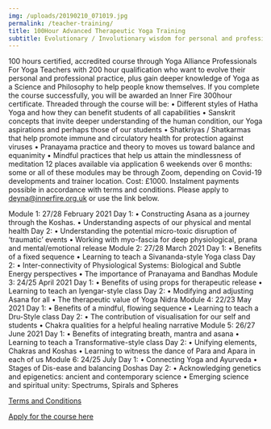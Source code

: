 ```yaml
---
img: /uploads/20190210_071019.jpg
permalink: /teacher-training/
title: 100Hour Advanced Therapeutic Yoga Training
subtitle: Evolutionary / Involutionary wisdom for personal and professional development
---
```

100 hours certified, accredited course through Yoga Alliance Professionals
For Yoga Teachers with 200 hour qualification who want to evolve their personal and professional practice, plus gain deeper knowledge of Yoga as a Science and Philosophy to help people know themselves. If you complete the course successfully, you will be awarded an Inner Fire 300hour certificate.
Threaded through the course will be:
•	Different styles of Hatha Yoga and how they can benefit students of all capabilities
•	Sanskrit concepts that invite deeper understanding of the human condition, our Yoga aspirations and perhaps those of our students
•	Shatkriyas / Shatkarmas that help promote immune and circulatory health for protection against viruses
•	Pranayama practice and theory to moves us toward balance and equanimity
•	Mindful practices that help us attain the mindlessness of meditation
12 places available via application
6 weekends over 6 months: some or all of these modules may be through Zoom, depending on Covid-19 developments and trainer location.
Cost: £1000. Instalment payments possible in accordance with terms and conditions. Please apply to deyna@innerfire.org.uk or use the link below.

Module 1: 27/28 February 2021
Day 1: 
•	Constructing Asana as a journey through the Koshas. 
•	Understanding aspects of our physical and mental health
Day 2: 
•	Understanding the potential micro-toxic disruption of ‘traumatic’ events
•	Working with myo-fascia for deep physiological, prana and mental/emotional release
Module 2: 27/28 March 2021
Day 1:
•	Benefits of a fixed sequence 
•	Learning to teach a Sivananda-style Yoga class
Day 2:
•	Inter-connectivity of Physiological Systems: Biological and Subtle Energy perspectives
•	The importance of Pranayama and Bandhas
Module 3: 24/25 April 2021
Day 1: 
•	Benefits of using props for therapeutic release
•	Learning to teach an Iyengar-style class
Day 2: 
•	Modifying and adjusting Asana for all
•	The therapeutic value of Yoga Nidra 
Module 4: 22/23 May 2021
Day 1: 
•	Benefits of a mindful, flowing sequence
•	Learning to teach a Dru-Style class
Day 2:
•	The contribution of visualisation for our self and students
•	Chakra qualities for a helpful healing narrative
Module 5: 26/27 June 2021
Day 1:
•	Benefits of integrating breath, mantra and asana
•	Learning to teach a Transformative-style class
Day 2:
•	Unifying elements, Chakras and Koshas
•	Learning to witness the dance of Para and Apara in each of us
Module 6: 24/25 July
Day 1:
•	Connecting Yoga and Ayurveda
•	Stages of Dis-ease and balancing Doshas
Day 2:
•	Acknowledging genetics and epigenetics: ancient and contemporary science
•	Emerging science and spiritual unity: Spectrums, Spirals and Spheres

[Terms and Conditions](https://www.dropbox.com/s/xvbdumyojhcmytw/Terms%20and%20Conditions%202020.pdf?dl=0)

[Apply for the course here](https://www.dropbox.com/s/o6vwtsbl9heelf2/Inner%20Fire%20TTC%20application%20form.pdf?dl=0)